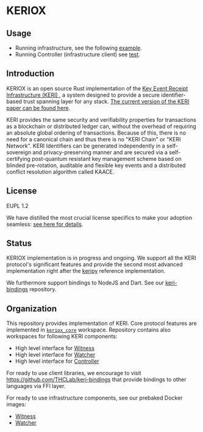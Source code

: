 # KERIOX

## Usage

- Running infrastructure, see the following [example](https://github.com/THCLab/dkms-demo/tree/main/infrastructure).
- Running Controller (infrastructure client) see [test](https://github.com/THCLab/keriox/blob/master/keriox_tests/tests/indirect_mode_signing.rs).

## Introduction

KERIOX is an open source Rust implementation of the [ Key Event Receipt Infrastructure (KERI) ](https://weboftrust.github.io/ietf-keri/draft-ssmith-keri.html), a system designed to provide a secure identifier-based trust spanning layer for any stack. [The current version of the KERI paper can be found here](https://github.com/SmithSamuelM/Papers/blob/master/whitepapers/KERI_WP_2.x.web.pdf).

KERI provides the same security and verifiability properties for transactions as a blockchain or distributed ledger can, without the overhead of requiring an absolute global ordering of transactions. Because of this, there is no need for a canonical chain and thus there is no "KERI Chain" or "KERI Network". KERI Identifiers can be generated independently in a self-sovereign and privacy-preserving manner and are secured via a self-certifying post-quantum resistant key management scheme based on blinded pre-rotation, auditable and flexible key events and a distributed conflict resolution algorithm called KAACE.

## License

EUPL 1.2 

We have distilled the most crucial license specifics to make your adoption seamless: [see here for details](https://github.com/THCLab/licensing).

## Status

KERIOX implementation is in progress and ongoing. We support all the KERI protocol's significant features and provide the second most advanced implementation right after the [keripy](https://github.com/weboftrust/keripy) reference implementation.

We furthermore support bindings to NodeJS and Dart. See our [keri-bindings](https://github.com/THCLab/keri-bindings) repository.

## Organization

This repository provides implementation of KERI. Core protocol features are implemented in [`keriox_core`](https://github.com/THCLab/keriox/tree/master/keriox_core) workspace. Repository contains also workspaces for following KERI components:
* High level interface for [Witness](./components/witness)
* High level interface for [Watcher](./components/watcher)
* High level interface for [Controller](./components/src/controller)

For ready to use client libraries, we encourage to visit https://github.com/THCLab/keri-bindings that provide bindings to other languages via FFI layer. 

For ready to use infrastructure components, see our prebaked Docker images:
* [Witness](https://ghcr.io/thclab/keriox-witness)
* [Watcher](https://ghcr.io/thclab/keriox-watcher)
